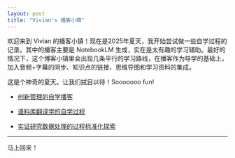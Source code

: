 ```yaml
---
layout: post
title: "Vivian's 播客小镇"
---
```



欢迎来到 Vivian 的播客小镇！现在是2025年夏天，我开始尝试做一些自学过程的记录。其中的播客主要是 NotebookLM 生成，实在是太有趣的学习辅助。最好的情况下，这个博客小镇里会出现几条平行的学习路线，在播客作为导学的基础上，加入音频+字幕的同步、知识点的链接、思维导图和学习资料的集成。

这是个神奇的夏天。让我们拭目以待！Sooooooo fun!

- [创新管理的自学播客](/class/podcast/2025-07-17-managing-innovation)

- [语料库翻译学的自学过程](/class/podcast/podcast_channel2)

- [实证研究数据处理的过程标准化探索](/class/podcast/podcast_channel3)

---

马上回来！